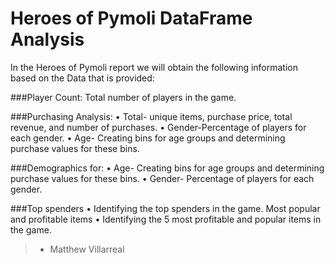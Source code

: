# Heroes of Pymoli DataFrame Analysis

In the Heroes of Pymoli report we will obtain the following information based on the Data that is provided:

###Player Count: Total number of players in the game.

###Purchasing Analysis:
•	Total- unique items, purchase price, total revenue, and number of purchases.
•	Gender-Percentage of players for each gender.
•	Age- Creating bins for age groups and determining purchase values for these bins.

###Demographics for:
•	Age- Creating bins for age groups and determining purchase values for these bins.
•	Gender- Percentage of players for each gender.

###Top spenders 
•	Identifying the top spenders in the game.
Most popular and profitable items
•	Identifying the 5 most profitable and popular items in the game.


>- Matthew Villarreal

